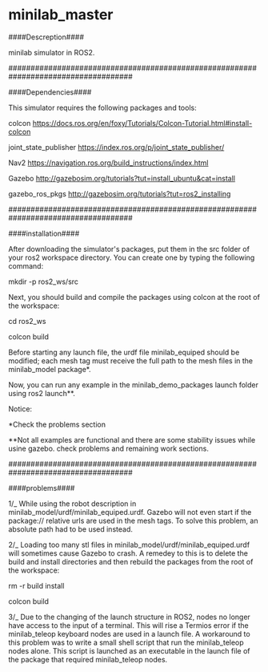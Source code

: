 # minilab_master
####Descreption####

minilab simulator in ROS2.

####################################################################################

####Dependencies####

This simulator requires the following packages and tools:

  colcon https://docs.ros.org/en/foxy/Tutorials/Colcon-Tutorial.html#install-colcon
  
  joint_state_publisher https://index.ros.org/p/joint_state_publisher/
  
  Nav2 https://navigation.ros.org/build_instructions/index.html
  
  Gazebo http://gazebosim.org/tutorials?tut=install_ubuntu&cat=install
  
  gazebo_ros_pkgs http://gazebosim.org/tutorials?tut=ros2_installing

####################################################################################

####installation####

After downloading the simulator's packages, put them in the src folder of your ros2 workspace directory. You can create one by typing the following command:

  mkdir -p ros2_ws/src
  
Next, you should build and compile the packages using colcon at the root of the workspace:

  cd ros2_ws
  
  colcon build
  
Before starting any launch file, the urdf file minilab_equiped should be modified; each mesh tag must receive the full path to the mesh files in the minilab_model package*.
  
Now, you can run any example in the minilab_demo_packages launch folder using ros2 launch**.

Notice:

*Check the problems section

**Not all examples are functional and there are some stability issues while usine gazebo. check problems and remaining work sections.

####################################################################################

####problems####

1/_ While using the robot description in minilab_model/urdf/minilab_equiped.urdf. Gazebo will not even start if the package:// relative urls are used in the mesh tags. To solve this problem, an absolute path had to be used instead.

2/_ Loading too many stl files in minilab_model/urdf/minilab_equiped.urdf will sometimes cause Gazebo to crash. A remedey to this is to delete the build  and install directories and then rebuild the packages from the root of the workspace:

  rm -r build install

  colcon build


3/_ Due to the changing of the launch structure in ROS2, nodes no longer have access to the input of a terminal. This will rise a Termios error if the minilab_teleop keyboard nodes are used in a launch file. A workaround to this problem was to write a small shell script that run the minilab_teleop nodes alone. This script is launched as an executable in the launch file of the package that required minilab_teleop nodes.
  
